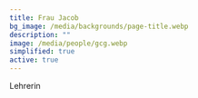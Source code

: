 ```yaml
---
title: Frau Jacob
bg_image: /media/backgrounds/page-title.webp
description: ""
image: /media/people/gcg.webp
simplified: true
active: true
---
```

Lehrerin

